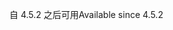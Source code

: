 <span data-ttu-id="d8127-101">自 4.5.2 之后可用</span><span class="sxs-lookup"><span data-stu-id="d8127-101">Available since 4.5.2</span></span>